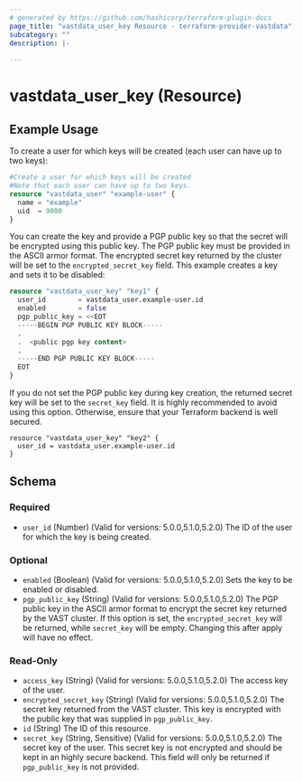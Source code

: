 ```yaml
---
# generated by https://github.com/hashicorp/terraform-plugin-docs
page_title: "vastdata_user_key Resource - terraform-provider-vastdata"
subcategory: ""
description: |-
  
---
```


# vastdata_user_key (Resource)



## Example Usage

To create a user for which keys will be created (each user can have up to two keys):

```terraform
#Create a user for which keys will be created
#Note that each user can have up to two keys.
resource "vastdata_user" "example-user" {
  name = "example"
  uid  = 9000
}
```

You can create the key and provide a PGP public key so that the secret will be encrypted using this public key.
The PGP public key must be provided in the ASCII armor format. The encrypted secret key returned by the cluster will be set to the `encrypted_secret_key` field.
This example creates a key and sets it to be disabled:

```terraform
resource "vastdata_user_key" "key1" {
  user_id        = vastdata_user.example-user.id
  enabled        = false
  pgp_public_key = <<EOT
  -----BEGIN PGP PUBLIC KEY BLOCK-----
  .
  .  <public pgp key content>
  .
  -----END PGP PUBLIC KEY BLOCK-----
  EOT
}
```

If you do not set the PGP public key during key creation, the returned secret key will be set to the `secret_key` field. It is highly recommended to avoid using this option. Otherwise, ensure that your Terraform backend is well secured.

```
resource "vastdata_user_key" "key2" {
  user_id = vastdata_user.example-user.id
}
```

<!-- schema generated by tfplugindocs -->
## Schema

### Required

- `user_id` (Number) (Valid for versions: 5.0.0,5.1.0,5.2.0) The ID of the user for which the key is being created.

### Optional

- `enabled` (Boolean) (Valid for versions: 5.0.0,5.1.0,5.2.0) Sets the key to be enabled or disabled.
- `pgp_public_key` (String) (Valid for versions: 5.0.0,5.1.0,5.2.0) The PGP public key in the ASCII armor format to encrypt the secret key returned by the VAST cluster. If this option is set, the `encrypted_secret_key` will be returned, while `secret_key` will be empty. Changing this after apply will have no effect.

### Read-Only

- `access_key` (String) (Valid for versions: 5.0.0,5.1.0,5.2.0) The access key of the user.
- `encrypted_secret_key` (String) (Valid for versions: 5.0.0,5.1.0,5.2.0) The secret key returned from the VAST cluster. This key is encrypted with the public key that was supplied in `pgp_public_key`.
- `id` (String) The ID of this resource.
- `secret_key` (String, Sensitive) (Valid for versions: 5.0.0,5.1.0,5.2.0) The secret key of the user. This secret key is not encrypted and should be kept in an highly secure backend. This field will only be returned if `pgp_public_key` is not provided.
